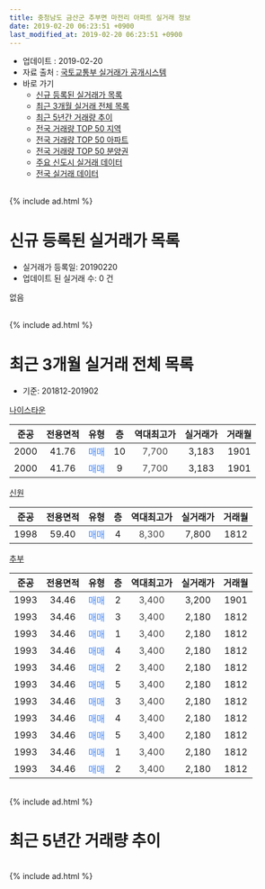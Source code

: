 ```yaml
---
title: 충청남도 금산군 추부면 마전리 아파트 실거래 정보
date: 2019-02-20 06:23:51 +0900
last_modified_at: 2019-02-20 06:23:51 +0900
---
```


* 업데이트 : 2019-02-20
* 자료 출처 : [국토교통부 실거래가 공개시스템](http://rt.molit.go.kr)
* 바로 가기
    * [신규 등록된 실거래가 목록](#신규-등록된-실거래가-목록)
    * [최근 3개월 실거래 전체 목록](#최근-3개월-실거래-전체-목록)
    * [최근 5년간 거래량 추이](#최근-5년간-거래량-추이)
    * [전국 거래량 TOP 50 지역](https://inasie.github.io/apt-trade-info/최근-3개월-전국에서-가장-거래가-많이-발생한-지역)
    * [전국 거래량 TOP 50 아파트](https://inasie.github.io/apt-trade-info/최근-3개월-전국에서-가장-거래가-많이-발생한-아파트)
    * [전국 거래량 TOP 50 분양권](https://inasie.github.io/apt-trade-info/최근-3개월-전국에서-가장-거래가-많이-발생한-분양권)
    * [주요 신도시 실거래 데이터](https://inasie.github.io/apt-trade-info/주요-신도시)
    * [전국 실거래 데이터](https://inasie.github.io/apt-trade-info/전국)
<br>
{% include ad.html %}
<br>

# 신규 등록된 실거래가 목록
* 실거래가 등록일: 20190220
* 업데이트 된 실거래 수: 0 건

없음

<br>
{% include ad.html %}
<br>

# 최근 3개월 실거래 전체 목록
* 기준: 201812-201902


[나이스타운](https://search.naver.com/search.naver?query=%EC%B6%A9%EC%B2%AD%EB%82%A8%EB%8F%84+%EA%B8%88%EC%82%B0%EA%B5%B0+%EC%B6%94%EB%B6%80%EB%A9%B4+%EB%A7%88%EC%A0%84%EB%A6%AC+%EB%82%98%EC%9D%B4%EC%8A%A4%ED%83%80%EC%9A%B4)

|준공|전용면적|유형|층|역대최고가|실거래가|거래월|
|:---:|:---:|:---:|:---:|:---:|:---:|:---:|
|2000|41.76|<span style="color:#4285f3">매매</span>|10|<span style="color:#444444">7,700</span>|3,183|1901|
|2000|41.76|<span style="color:#4285f3">매매</span>|9|<span style="color:#444444">7,700</span>|3,183|1901|

[신원](https://search.naver.com/search.naver?query=%EC%B6%A9%EC%B2%AD%EB%82%A8%EB%8F%84+%EA%B8%88%EC%82%B0%EA%B5%B0+%EC%B6%94%EB%B6%80%EB%A9%B4+%EB%A7%88%EC%A0%84%EB%A6%AC+%EC%8B%A0%EC%9B%90)

|준공|전용면적|유형|층|역대최고가|실거래가|거래월|
|:---:|:---:|:---:|:---:|:---:|:---:|:---:|
|1998|59.40|<span style="color:#4285f3">매매</span>|4|<span style="color:#444444">8,300</span>|7,800|1812|

[추부](https://search.naver.com/search.naver?query=%EC%B6%A9%EC%B2%AD%EB%82%A8%EB%8F%84+%EA%B8%88%EC%82%B0%EA%B5%B0+%EC%B6%94%EB%B6%80%EB%A9%B4+%EB%A7%88%EC%A0%84%EB%A6%AC+%EC%B6%94%EB%B6%80)

|준공|전용면적|유형|층|역대최고가|실거래가|거래월|
|:---:|:---:|:---:|:---:|:---:|:---:|:---:|
|1993|34.46|<span style="color:#4285f3">매매</span>|2|<span style="color:#444444">3,400</span>|3,200|1901|
|1993|34.46|<span style="color:#4285f3">매매</span>|3|<span style="color:#444444">3,400</span>|2,180|1812|
|1993|34.46|<span style="color:#4285f3">매매</span>|1|<span style="color:#444444">3,400</span>|2,180|1812|
|1993|34.46|<span style="color:#4285f3">매매</span>|4|<span style="color:#444444">3,400</span>|2,180|1812|
|1993|34.46|<span style="color:#4285f3">매매</span>|2|<span style="color:#444444">3,400</span>|2,180|1812|
|1993|34.46|<span style="color:#4285f3">매매</span>|5|<span style="color:#444444">3,400</span>|2,180|1812|
|1993|34.46|<span style="color:#4285f3">매매</span>|3|<span style="color:#444444">3,400</span>|2,180|1812|
|1993|34.46|<span style="color:#4285f3">매매</span>|4|<span style="color:#444444">3,400</span>|2,180|1812|
|1993|34.46|<span style="color:#4285f3">매매</span>|5|<span style="color:#444444">3,400</span>|2,180|1812|
|1993|34.46|<span style="color:#4285f3">매매</span>|1|<span style="color:#444444">3,400</span>|2,180|1812|
|1993|34.46|<span style="color:#4285f3">매매</span>|2|<span style="color:#444444">3,400</span>|2,180|1812|


<br>
{% include ad.html %}
<br>

# 최근 5년간 거래량 추이


<div style="width:100%;">
    <canvas id="deal_progress" height="200"></canvas>
</div>

<script>
new Chart(document.getElementById("deal_progress"), {
    type: 'line',
    data: {
        labels: ['201402','201403','201404','201405','201406','201407','201408','201409','201410','201411','201412','201501','201502','201503','201504','201505','201506','201507','201508','201509','201510','201511','201512','201601','201602','201603','201604','201605','201606','201607','201608','201609','201610','201611','201612','201701','201702','201703','201704','201705','201706','201707','201708','201709','201710','201711','201712','201801','201802','201803','201804','201805','201806','201807','201808','201809','201810','201811','201812','201901','201902'],
        datasets: [{
            label: '매매',
            pointRadius: 1,
            data: [1, 2, 0, 1, 17, 42, 30, 18, 10, 3, 8, 5, 1, 4, 0, 0, 1, 2, 3, 1, 1, 0, 0, 1, 5, 4, 3, 3, 1, 1, 2, 0, 8, 17, 1, 2, 2, 2, 2, 2, 0, 1, 1, 0, 2, 3, 0, 0, 1, 6, 0, 1, 4, 0, 17, 5, 2, 0, 11, 3, 0],
            borderColor: "rgba(255, 201, 14, 1)",
            backgroundColor: "rgba(255, 201, 14, 0.5)",
            fill: false,
            lineTension: 0
        },{
            label: '전월세',
            pointRadius: 1,
            data: [4, 3, 0, 1, 2, 0, 0, 0, 2, 1, 4, 7, 9, 6, 0, 1, 4, 2, 3, 0, 1, 0, 4, 5, 6, 2, 2, 4, 1, 0, 1, 0, 0, 0, 0, 1, 1, 1, 0, 0, 0, 0, 1, 1, 1, 3, 2, 1, 1, 1, 1, 1, 0, 1, 0, 2, 2, 0, 0, 0, 0],
            borderColor: "rgba(0, 141, 185, 1)",
            backgroundColor: "rgba(0, 141, 185, 0.5)",
            fill: false,
            lineTension: 0
        }
        ]
    },
    options: {
        responsive: true,
        title: {
            display: false
        },
        tooltips: {
            mode: 'index',
            intersect: false
        },
        hover: {
            mode: 'nearest',
            intersect: true
        },
        scales: {
            xAxes: [{
                display: true,
                scaleLabel: {
                    display: true,
                    labelString: '년/월'
                }
            }],
            yAxes: [{
                display: true,
                ticks: {
                    suggestedMin: 0,
                },
                scaleLabel: {
                    display: true,
                    labelString: '실거래 수'
                }
            }]
        }
    }
});

</script>


<br>
{% include ad.html %}
<br>

